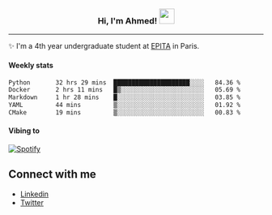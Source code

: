 <!-- Heading -->
<h3 align="center"> Hi, I'm Ahmed! <img src = "https://raw.githubusercontent.com/MartinHeinz/MartinHeinz/master/wave.gif" width = 30px></h3>

<!-- About section -->
---
✨ I'm a 4th year undergraduate student at <a href="https://www.epita.fr/en/">EPITA</a> in Paris.

<h4 align ="left"> Weekly stats </h4>

<!--START_SECTION:waka-->

```txt
Python       32 hrs 29 mins  █████████████████████░░░░   84.36 %
Docker       2 hrs 11 mins   █▒░░░░░░░░░░░░░░░░░░░░░░░   05.69 %
Markdown     1 hr 28 mins    █░░░░░░░░░░░░░░░░░░░░░░░░   03.85 %
YAML         44 mins         ▒░░░░░░░░░░░░░░░░░░░░░░░░   01.92 %
CMake        19 mins         ▒░░░░░░░░░░░░░░░░░░░░░░░░   00.83 %
```

<!--END_SECTION:waka-->

<h4 align ="left">Vibing to</h4>

[![Spotify](https://novatorem-ten-lyart.vercel.app/api/spotify)](https://open.spotify.com/user/31knevkvll66tzc3gqtoi6ngjbre)

<!-- Connect section -->

## Connect with me
  * <a href="https://www.linkedin.com/in/ahmed-hassayoune">Linkedin</a>
  * <a href="https://twitter.com/Ahmedhassaaa">Twitter</a>

<!-- Connect section: END -->
